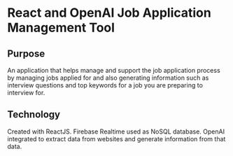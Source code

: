 # React and OpenAI Job Application Management Tool

## Purpose
An application that helps manage and support the job application process by managing jobs applied for and also generating information such as interview questions and top keywords for a job you are preparing to interview for. 

## Technology

Created with ReactJS.
Firebase Realtime used as NoSQL database.
OpenAI integrated to extract data from websites and generate information from that data.  

